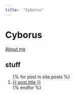 ```yaml
---
title:  "Cyborus"
---
```


# Cyborus

[About me](/about.md)

## stuff
<ol>
{% for post in site.posts %}
    <li>
        <a href="{{ post.url }}">{{ post.title }}</a>
    </li>
{% endfor %}
</ol>